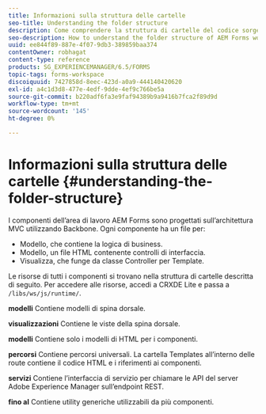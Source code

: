 ```yaml
---
title: Informazioni sulla struttura delle cartelle
seo-title: Understanding the folder structure
description: Come comprendere la struttura di cartelle del codice sorgente dell’area di lavoro AEM Forms da personalizzare.
seo-description: How to understand the folder structure of AEM Forms workspace source code to customize.
uuid: ee844f89-887e-4f07-9db3-389859baa374
contentOwner: robhagat
content-type: reference
products: SG_EXPERIENCEMANAGER/6.5/FORMS
topic-tags: forms-workspace
discoiquuid: 7427858d-8eec-423d-a0a9-444140420620
exl-id: a4c1d3d8-477e-4edf-9dde-4ef9c766be5a
source-git-commit: b220adf6fa3e9faf94389b9a9416b7fca2f89d9d
workflow-type: tm+mt
source-wordcount: '145'
ht-degree: 0%

---
```


# Informazioni sulla struttura delle cartelle {#understanding-the-folder-structure}

I componenti dell’area di lavoro AEM Forms sono progettati sull’architettura MVC utilizzando Backbone. Ogni componente ha un file per:

* Modello, che contiene la logica di business.
* Modello, un file HTML contenente controlli di interfaccia.
* Visualizza, che funge da classe Controller per Template.

Le risorse di tutti i componenti si trovano nella struttura di cartelle descritta di seguito. Per accedere alle risorse, accedi a CRXDE Lite e passa a `/libs/ws/js/runtime/`.

**modelli** Contiene modelli di spina dorsale.

**visualizzazioni** Contiene le viste della spina dorsale.

**modelli** Contiene solo i modelli di HTML per i componenti.

**percorsi** Contiene percorsi universali. La cartella Templates all’interno delle route contiene il codice HTML e i riferimenti ai componenti.

**servizi** Contiene l’interfaccia di servizio per chiamare le API del server Adobe Experience Manager sull’endpoint REST.

**fino al** Contiene utility generiche utilizzabili da più componenti.
